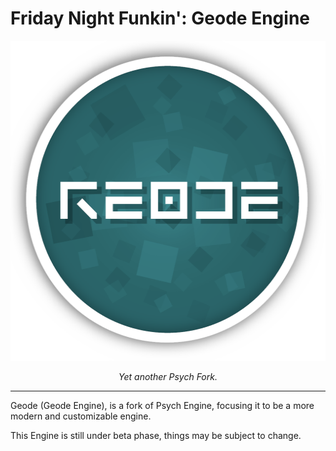 # Friday Night Funkin': Geode Engine

<p align="center">
  <img src="assets/exclude/images/GeodeIcon.png" width="512" height="512">
</p>

<p align="center">
  <em>Yet another Psych Fork.</em>
</p>

---

Geode (Geode Engine), is a fork of Psych Engine, focusing it to be a more modern and customizable engine.

This Engine is still under beta phase, things may be subject to change.
